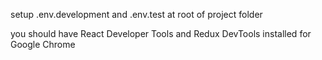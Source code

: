 setup .env.development and .env.test at root of project folder 

you should have React Developer Tools and Redux DevTools installed for Google Chrome

